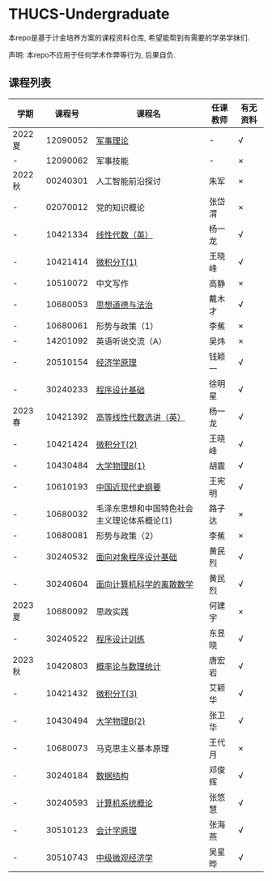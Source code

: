 # THUCS-Undergraduate
本repo是基于计金培养方案的课程资料仓库, 希望能帮到有需要的学弟学妹们.

声明: 本repo不应用于任何学术作弊等行为, 后果自负.

## 课程列表
|  学期   | 课程号 | 课程名 | 任课教师 |有无资料|
|  ----  |  ----  |  ----  |  ----  |  ----  |
|2022夏|12090052 |[军事理论](https://github.com/kekekawaii2839/THUCS-Undergraduate/tree/master/Freshman/military%20training)| - | √ |
|  -  | 12090062 |军事技能| - | × |
|2022秋|00240301 |人工智能前沿探讨|朱军| × |
|  -  | 02070012 |党的知识概论|张岱渭| × |
|  -  | 10421334 |[线性代数（英）](https://github.com/kekekawaii2839/THUCS-Undergraduate/tree/master/Freshman/Linear%20Algebra)|杨一龙| √ |
|  -  | 10421414 |[微积分T(1)](https://github.com/kekekawaii2839/THUCS-Undergraduate/tree/master/Freshman/calculus)|王晓峰| √ |
|  -  | 10510072 |中文写作|高静| × |
|  -  | 10680053 |[思想道德与法治](https://github.com/kekekawaii2839/THUCS-Undergraduate/tree/master/Freshman/Ideology%2CMorality%20and%20Rule%20of%20Law)|戴木才| √ |
|  -  | 10680061 |形势与政策（1）|李蕉| × |
|  -  | 14201092 |英语听说交流（A）|吴炜| × |
|  -  | 20510154 |[经济学原理](https://github.com/kekekawaii2839/THUCS-Undergraduate/tree/master/Freshman/Principles%20of%20Economics)|钱颖一| √ |
|  -  | 30240233 |[程序设计基础](https://github.com/kekekawaii2839/THUCS-Undergraduate/tree/master/Freshman/FOP)|徐明星| √ |
|2023春|10421392 |[高等线性代数选讲（英）](https://github.com/kekekawaii2839/THUCS-Undergraduate/tree/master/Freshman/Linear%20Algebra%20Advanced)|杨一龙| √ |
|  -  | 10421424 |[微积分T(2)](https://github.com/kekekawaii2839/THUCS-Undergraduate/tree/master/Freshman/calculus)|王晓峰| √ |
|  -  | 10430484 |[大学物理B(1)](https://github.com/kekekawaii2839/THUCS-Undergraduate/tree/master/Freshman/Physics/2023S)|胡震| √ |
|  -  | 10610193 |[中国近现代史纲要](https://github.com/kekekawaii2839/THUCS-Undergraduate/tree/master/Freshman/Outline%20of%20Modern%20Chinese%20History)|王宪明| √ |
|  -  | 10680032 |毛泽东思想和中国特色社会主义理论体系概论(1)|路子达| × |
|  -  | 10680081 |形势与政策（2）|李蕉| × |
|  -  | 30240532 |[面向对象程序设计基础](https://github.com/kekekawaii2839/THUCS-Undergraduate/tree/master/Freshman/OOP)|黄民烈| √ |
|  -  | 30240604 |[面向计算机科学的离散数学](https://github.com/kekekawaii2839/THUCS-Undergraduate/tree/master/Freshman/discrete%20math)|黄民烈| √ |
|2023夏|10680092 |思政实践|何建宇| × |
|  -  | 30240522 |[程序设计训练](https://github.com/kekekawaii2839/THUCS-Undergraduate/tree/master/Freshman/ProgramAndTraining)|东昱晓| √ |
|2023秋|10420803 |[概率论与数理统计](https://github.com/kekekawaii2839/THUCS-Undergraduate/tree/master/Sophomore/Probability%26Statistics)|唐宏岩| √ |
|  -  | 10421432 |[微积分T(3)](https://github.com/kekekawaii2839/THUCS-Undergraduate/tree/master/Sophomore/calculus)|艾颖华| √ |
|  -  | 10430494 |[大学物理B(2)](https://github.com/kekekawaii2839/THUCS-Undergraduate/tree/master/Sophomore/Physics/2023F)|张卫华| √ |
|  -  | 10680073 |马克思主义基本原理|王代月| × |
|  -  | 30240184 |[数据结构](https://github.com/kekekawaii2839/THUCS-Undergraduate/tree/master/Sophomore/DSA)|邓俊辉| √ |
|  -  | 30240593 |[计算机系统概论](https://github.com/kekekawaii2839/THUCS-Undergraduate/tree/master/Sophomore/ICS)|张悠慧| √ |
|  -  | 30510123 |[会计学原理](https://github.com/kekekawaii2839/THUCS-Undergraduate/tree/master/Sophomore/Introduction%20to%20Accounting)|张海燕| √ |
|  -  | 30510743 |[中级微观经济学](https://github.com/kekekawaii2839/THUCS-Undergraduate/tree/master/Sophomore/Intermediate%20Microeconomics)|吴星晔| √ |